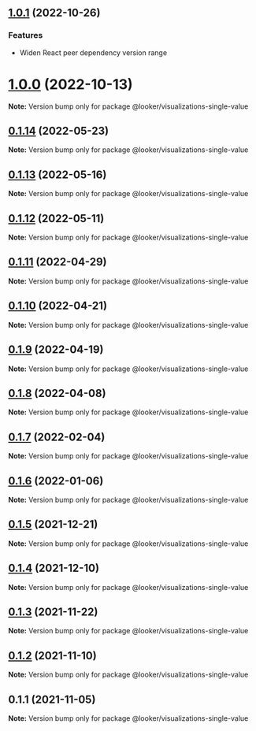## [1.0.1](https://github.com/looker-open-source/components/compare/22.16.0...1.0.1) (2022-10-26)

### Features

* Widen React peer dependency version range


# [1.0.0](https://github.com/looker-open-source/components/compare/22.16.0...1.0.0) (2022-10-13)

**Note:** Version bump only for package @looker/visualizations-single-value


## [0.1.14](https://github.com/looker-open-source/components/compare/@looker/visualizations-single-value@0.1.13...@looker/visualizations-single-value@0.1.14) (2022-05-23)

**Note:** Version bump only for package @looker/visualizations-single-value





## [0.1.13](https://github.com/looker-open-source/components/compare/@looker/visualizations-single-value@0.1.12...@looker/visualizations-single-value@0.1.13) (2022-05-16)

**Note:** Version bump only for package @looker/visualizations-single-value





## [0.1.12](https://github.com/looker-open-source/components/compare/@looker/visualizations-single-value@0.1.11...@looker/visualizations-single-value@0.1.12) (2022-05-11)

**Note:** Version bump only for package @looker/visualizations-single-value





## [0.1.11](https://github.com/looker-open-source/components/compare/@looker/visualizations-single-value@0.1.10...@looker/visualizations-single-value@0.1.11) (2022-04-29)

**Note:** Version bump only for package @looker/visualizations-single-value





## [0.1.10](https://github.com/looker-open-source/components/compare/@looker/visualizations-single-value@0.1.9...@looker/visualizations-single-value@0.1.10) (2022-04-21)

**Note:** Version bump only for package @looker/visualizations-single-value





## [0.1.9](https://github.com/looker-open-source/components/compare/@looker/visualizations-single-value@0.1.8...@looker/visualizations-single-value@0.1.9) (2022-04-19)

**Note:** Version bump only for package @looker/visualizations-single-value





## [0.1.8](https://github.com/looker-open-source/components/compare/@looker/visualizations-single-value@0.1.7...@looker/visualizations-single-value@0.1.8) (2022-04-08)

**Note:** Version bump only for package @looker/visualizations-single-value





## [0.1.7](https://github.com/looker-open-source/components/compare/@looker/visualizations-single-value@0.1.6...@looker/visualizations-single-value@0.1.7) (2022-02-04)

**Note:** Version bump only for package @looker/visualizations-single-value





## [0.1.6](https://github.com/looker-open-source/components/compare/@looker/visualizations-single-value@0.1.5...@looker/visualizations-single-value@0.1.6) (2022-01-06)

**Note:** Version bump only for package @looker/visualizations-single-value





## [0.1.5](https://github.com/looker-open-source/components/compare/@looker/visualizations-single-value@0.1.4...@looker/visualizations-single-value@0.1.5) (2021-12-21)

**Note:** Version bump only for package @looker/visualizations-single-value





## [0.1.4](https://github.com/looker-open-source/components/compare/@looker/visualizations-single-value@0.1.3...@looker/visualizations-single-value@0.1.4) (2021-12-10)

**Note:** Version bump only for package @looker/visualizations-single-value





## [0.1.3](https://github.com/looker-open-source/components/compare/@looker/visualizations-single-value@0.1.2...@looker/visualizations-single-value@0.1.3) (2021-11-22)

**Note:** Version bump only for package @looker/visualizations-single-value





## [0.1.2](https://github.com/looker-open-source/components/compare/@looker/visualizations-single-value@0.1.1...@looker/visualizations-single-value@0.1.2) (2021-11-10)

**Note:** Version bump only for package @looker/visualizations-single-value





## 0.1.1 (2021-11-05)

**Note:** Version bump only for package @looker/visualizations-single-value